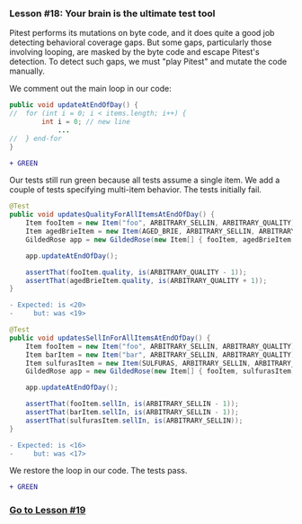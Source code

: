 ### Lesson #18: Your brain is the ultimate test tool 
Pitest performs its mutations on byte code, and it does quite a good job detecting behavioral coverage gaps.  But some gaps, particularly those involving looping, are masked by the byte code and escape Pitest's detection.  To detect such gaps, we must "play Pitest" and mutate the code manually.   

We comment out the main loop in our code:

```java
public void updateAtEndOfDay() {
//  for (int i = 0; i < items.length; i++) {
        int i = 0; // new line
            ... 
//  } end-for
}
```
```diff
+ GREEN
```
Our tests still run green because all tests assume a single item.  We add a couple of tests specifying multi-item behavior.  The tests initially fail.  
```java
@Test
public void updatesQualityForAllItemsAtEndOfDay() {
    Item fooItem = new Item("foo", ARBITRARY_SELLIN, ARBITRARY_QUALITY);
    Item agedBrieItem = new Item(AGED_BRIE, ARBITRARY_SELLIN, ARBITRARY_QUALITY);
    GildedRose app = new GildedRose(new Item[] { fooItem, agedBrieItem });

    app.updateAtEndOfDay();

    assertThat(fooItem.quality, is(ARBITRARY_QUALITY - 1));
    assertThat(agedBrieItem.quality, is(ARBITRARY_QUALITY + 1));
}
```
```diff
- Expected: is <20>
-     but: was <19>
```
```java	
@Test
public void updatesSellInForAllItemsAtEndOfDay() {
    Item fooItem = new Item("foo", ARBITRARY_SELLIN, ARBITRARY_QUALITY);    	
    Item barItem = new Item("bar", ARBITRARY_SELLIN, ARBITRARY_QUALITY);
    Item sulfurasItem = new Item(SULFURAS, ARBITRARY_SELLIN, ARBITRARY_QUALITY);
    GildedRose app = new GildedRose(new Item[] { fooItem, sulfurasItem, barItem });

    app.updateAtEndOfDay();

    assertThat(fooItem.sellIn, is(ARBITRARY_SELLIN - 1));   
    assertThat(barItem.sellIn, is(ARBITRARY_SELLIN - 1));
    assertThat(sulfurasItem.sellIn, is(ARBITRARY_SELLIN));
}
```
```diff
- Expected: is <16>
-     but: was <17>
```
We restore the loop in our code.  The tests pass.
```diff
+ GREEN
```
### [Go to Lesson #19](https://github.com/d215steinberg/GildedRose-Java/tree/Lesson%2319)